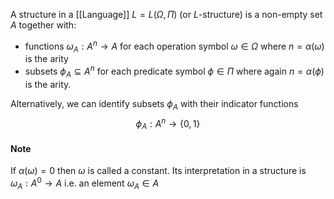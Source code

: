 A structure in a [[Language]] $L=L(\Omega,\Pi)$
(or $L$-structure) is a non-empty set $A$ together with:
- functions $\omega_{A}:A^{n}\to A$ for each operation symbol $\omega \in \Omega$
  where $n=\alpha(\omega)$ is the arity
- subsets $\phi_{A}\subseteq A^{n}$ for each predicate symbol $\phi \in \Pi$
  where again $n=\alpha(\phi)$ is the arity.

Alternatively, we can identify subsets $\phi_{A}$ with their indicator functions
$$
\phi_{A}:A^{n}\to \{ 0,1 \}
$$
#### Note 
If $\alpha(\omega)=0$ then $\omega$ is called a constant. 
Its interpretation in a structure is $\omega_{A}:A^{0}\to A$ i.e. an element $\omega_{A}\in A$
